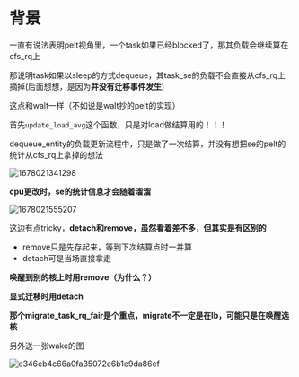 # 背景

一直有说法表明pelt视角里，一个task如果已经blocked了，那其负载会继续算在cfs_rq上

那说明task如果以sleep的方式dequeue，其task_se的负载不会直接从cfs_rq上摘掉(后面想想，是因为**并没有迁移事件发生**)

这点和walt一样（不如说是walt抄的pelt的实现）

首先`update_load_avg`这个函数，只是对load做结算用的！！！

dequeue_entity的负载更新流程中，只是做了一次结算，并没有想把se的pelt的统计从cfs_rq上拿掉的想法

![1678021341298](https://user-images.githubusercontent.com/31315527/222961970-1a5d174d-b4be-47d6-8422-4486abc6c761.png)

**cpu更改时，se的统计信息才会随着溜溜**

![1678021555207](https://user-images.githubusercontent.com/31315527/222962166-fde12bad-fe89-457a-8090-0a2d5d496dc9.png)

这边有点tricky，**detach和remove，虽然看着差不多，但其实是有区别的**

* remove只是先存起来，等到下次结算点时一并算
* detach可是当场直接拿走

**唤醒到别的核上时用remove（为什么？）**

**显式迁移时用detach**

**那个migrate_task_rq_fair是个重点，migrate不一定是在lb，可能只是在唤醒选核**

另外送一张wake的图

![e346eb4c66a0fa35072e6b1e9da86ef](https://user-images.githubusercontent.com/31315527/222963439-77119c6b-a7eb-4680-9ae7-4aa5f6dff322.png)















